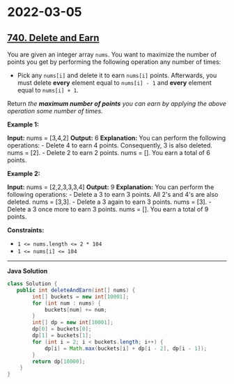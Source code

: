 # 2022-03-05

## [740. Delete and Earn](https://leetcode.com/problems/delete-and-earn/)

You are given an integer array `nums`. You want to maximize the number of points you get by performing the following operation any number of times:

- Pick any `nums[i]` and delete it to earn `nums[i]` points. Afterwards, you must delete **every** element equal to `nums[i] - 1` and **every** element equal to `nums[i] + 1`.

Return _the **maximum number of points** you can earn by applying the above operation some number of times_.

**Example 1:**

**Input:** nums = \[3,4,2\]
**Output:** 6
**Explanation:** You can perform the following operations:
\- Delete 4 to earn 4 points. Consequently, 3 is also deleted. nums = \[2\].
\- Delete 2 to earn 2 points. nums = \[\].
You earn a total of 6 points.

**Example 2:**

**Input:** nums = \[2,2,3,3,3,4\]
**Output:** 9
**Explanation:** You can perform the following operations:
\- Delete a 3 to earn 3 points. All 2's and 4's are also deleted. nums = \[3,3\].
\- Delete a 3 again to earn 3 points. nums = \[3\].
\- Delete a 3 once more to earn 3 points. nums = \[\].
You earn a total of 9 points.

**Constraints:**

- `1 <= nums.length <= 2 * 104`
- `1 <= nums[i] <= 104`

---

**Java Solution**

```java
class Solution {
   public int deleteAndEarn(int[] nums) {
        int[] buckets = new int[10001];
        for (int num : nums) {
            buckets[num] += num;
        }
        int[] dp = new int[10001];
        dp[0] = buckets[0];
        dp[1] = buckets[1];
        for (int i = 2; i < buckets.length; i++) {
            dp[i] = Math.max(buckets[i] + dp[i - 2], dp[i - 1]);
        }
        return dp[10000];
    }
}
```
